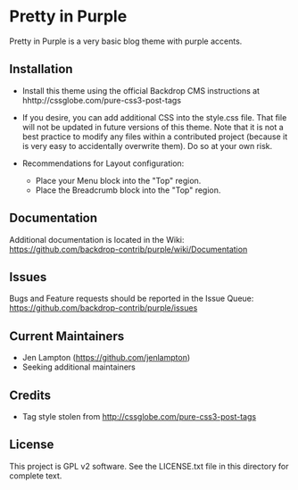 Pretty in Purple
======================

Pretty in Purple is a very basic blog theme with purple accents.

Installation
------------

- Install this theme using the official Backdrop CMS instructions at
  hhttp://cssglobe.com/pure-css3-post-tags

- If you desire, you can add additional CSS into the style.css file. That file
  will not be updated in future versions of this theme. Note that it is not a
  best practice to modify any files within a contributed project (because it is
  very easy to accidentally overwrite them). Do so at your own risk.

- Recommendations for Layout configuration: 
  * Place your Menu block into the "Top" region.
  * Place the Breadcrumb block into the "Top" region.

Documentation
-------------

Additional documentation is located in the Wiki:
https://github.com/backdrop-contrib/purple/wiki/Documentation

Issues
------

Bugs and Feature requests should be reported in the Issue Queue:
https://github.com/backdrop-contrib/purple/issues

Current Maintainers
-------------------

- Jen Lampton (https://github.com/jenlampton)
- Seeking additional maintainers

Credits
-------

- Tag style stolen from http://cssglobe.com/pure-css3-post-tags

License
-------

This project is GPL v2 software. See the LICENSE.txt file in this directory for
complete text.
